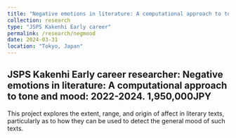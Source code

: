 ```yaml
---
title: "Negative emotions in literature: A computational approach to tone and mood"
collection: research
type: "JSPS Kakenhi Early career"
permalink: /research/negmood
date: 2024-03-31
location: "Tokyo, Japan"
---
```


## JSPS Kakenhi Early career researcher: Negative emotions in literature: A computational approach to tone and mood: 2022-2024. 1,950,000JPY

This project explores the extent, range, and origin of affect in literary texts, particularly as to how they can be used to detect the general mood of such texts. 
